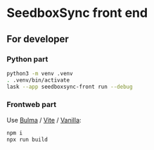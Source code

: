 # SeedboxSync front end

## For developer

### Python part

```bash
python3 -m venv .venv
. .venv/bin/activate
lask --app seedboxsync-front run --debug
```

### Frontweb part

Use [Bulma](https://bulma.io/) / [Vite](https://vite.dev) / [Vanilla](https://vanilla-js.com/):

```bash
npm i
npx run build
```

